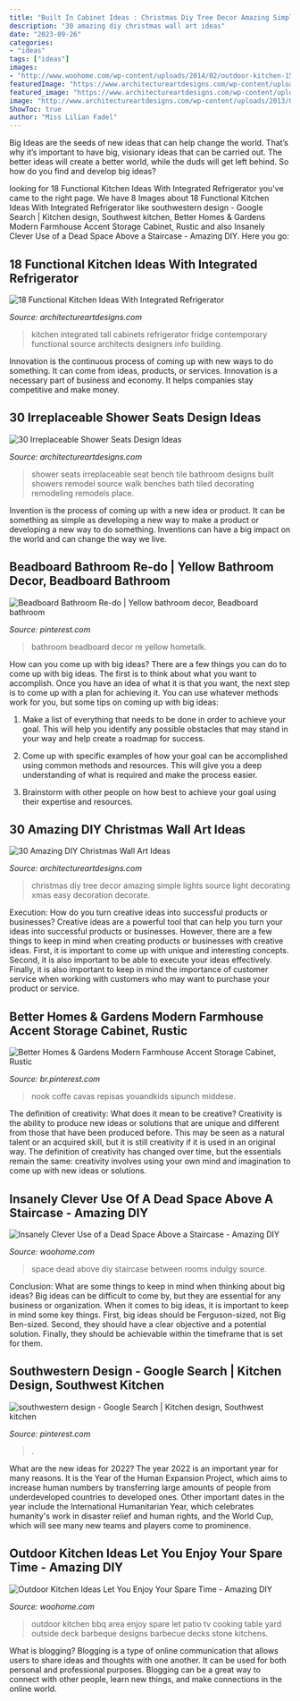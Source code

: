 ```yaml
---
title: "Built In Cabinet Ideas : Christmas Diy Tree Decor Amazing Simple Lights Source Light Decorating Xmas Easy Decoration Decorate"
description: "30 amazing diy christmas wall art ideas"
date: "2023-09-26"
categories:
- "ideas"
tags: ["ideas"]
images:
- "http://www.woohome.com/wp-content/uploads/2014/02/outdoor-kitchen-15.jpg"
featuredImage: "https://www.architectureartdesigns.com/wp-content/uploads/2016/09/2-28.jpg"
featured_image: "https://www.architectureartdesigns.com/wp-content/uploads/2016/09/2-28.jpg"
image: "http://www.architectureartdesigns.com/wp-content/uploads/2013/07/nwinteriordesigner._com.jpg"
ShowToc: true
author: "Miss Lilian Fadel"
---
```



Big Ideas are the seeds of new ideas that can help change the world. That’s why it’s important to have big, visionary ideas that can be carried out. The better ideas will create a better world, while the duds will get left behind. So how do you find and develop big ideas?

	

		
looking for 18 Functional Kitchen Ideas With Integrated Refrigerator you've came to the right page. We have 8 Images about 18 Functional Kitchen Ideas With Integrated Refrigerator like southwestern design - Google Search | Kitchen design, Southwest kitchen, Better Homes &amp; Gardens Modern Farmhouse Accent Storage Cabinet, Rustic and also Insanely Clever Use of a Dead Space Above a Staircase - Amazing DIY. Here you go:
		
    
## 18 Functional Kitchen Ideas With Integrated Refrigerator

<img loading=lazy src="https://www.architectureartdesigns.com/wp-content/uploads/2016/09/2-28.jpg" onerror="this.onerror=null;this.src='https://tse3.mm.bing.net/th?id=OIP.Pkkft0hbX5PsRJKO5dELrwHaF7&amp;pid=15.1';" alt="18 Functional Kitchen Ideas With Integrated Refrigerator">

_Source: architectureartdesigns.com_

>kitchen integrated tall cabinets refrigerator fridge contemporary functional source architects designers info building. 

	

Innovation is the continuous process of coming up with new ways to do something. It can come from ideas, products, or services. Innovation is a necessary part of business and economy. It helps companies stay competitive and make money.

    
## 30 Irreplaceable Shower Seats Design Ideas

<img loading=lazy src="http://www.architectureartdesigns.com/wp-content/uploads/2013/07/nwinteriordesigner._com.jpg" onerror="this.onerror=null;this.src='https://tse4.mm.bing.net/th?id=OIP.jvi3z-Vf4JjzdB__-75c9gAAAA&amp;pid=15.1';" alt="30 Irreplaceable Shower Seats Design Ideas">

_Source: architectureartdesigns.com_

>shower seats irreplaceable seat bench tile bathroom designs built showers remodel source walk benches bath tiled decorating remodeling remodels place. 

	

Invention is the process of coming up with a new idea or product. It can be something as simple as developing a new way to make a product or developing a new way to do something. Inventions can have a big impact on the world and can change the way we live.

    
## Beadboard Bathroom Re-do | Yellow Bathroom Decor, Beadboard Bathroom

<img loading=lazy src="https://i.pinimg.com/736x/b8/e8/c9/b8e8c941647733ff24b0ccf497386323--bathroom-wall-bathroom-ideas.jpg" onerror="this.onerror=null;this.src='https://tse4.mm.bing.net/th?id=OIP.hJdeTRlzJceL_2Siwe_FvwHaJ3&amp;pid=15.1';" alt="Beadboard Bathroom Re-do | Yellow bathroom decor, Beadboard bathroom">

_Source: pinterest.com_

>bathroom beadboard decor re yellow hometalk. 

	

How can you come up with big ideas?
There are a few things you can do to come up with big ideas. The first is to think about what you want to accomplish. Once you have an idea of what it is that you want, the next step is to come up with a plan for achieving it. You can use whatever methods work for you, but some tips on coming up with big ideas:
1. Make a list of everything that needs to be done in order to achieve your goal. This will help you identify any possible obstacles that may stand in your way and help create a roadmap for success.

2. Come up with specific examples of how your goal can be accomplished using common methods and resources. This will give you a deep understanding of what is required and make the process easier.

3. Brainstorm with other people on how best to achieve your goal using their expertise and resources.

    
## 30 Amazing DIY Christmas Wall Art Ideas

<img loading=lazy src="http://www.architectureartdesigns.com/wp-content/uploads/2013/12/279.jpg" onerror="this.onerror=null;this.src='https://tse2.mm.bing.net/th?id=OIP.pxCklbhJccB7Cpjmo_G9SwAAAA&amp;pid=15.1';" alt="30 Amazing DIY Christmas Wall Art Ideas">

_Source: architectureartdesigns.com_

>christmas diy tree decor amazing simple lights source light decorating xmas easy decoration decorate. 

	

Execution: How do you turn creative ideas into successful products or businesses?
Creative ideas are a powerful tool that can help you turn your ideas into successful products or businesses. However, there are a few things to keep in mind when creating products or businesses with creative ideas. First, it is important to come up with unique and interesting concepts. Second, it is also important to be able to execute your ideas effectively. Finally, it is also important to keep in mind the importance of customer service when working with customers who may want to purchase your product or service.

    
## Better Homes &amp; Gardens Modern Farmhouse Accent Storage Cabinet, Rustic

<img loading=lazy src="https://i.pinimg.com/736x/15/11/2d/15112dcd0948fc7259e228049de5592d.jpg" onerror="this.onerror=null;this.src='https://tse2.mm.bing.net/th?id=OIP.0TvOhCzcQxoXS9JPUOUIhgHaLH&amp;pid=15.1';" alt="Better Homes &amp; Gardens Modern Farmhouse Accent Storage Cabinet, Rustic">

_Source: br.pinterest.com_

>nook coffe cavas repisas youandkids sipunch middese. 

	

The definition of creativity: What does it mean to be creative?
Creativity is the ability to produce new ideas or solutions that are unique and different from those that have been produced before. This may be seen as a natural talent or an acquired skill, but it is still creativity if it is used in an original way. The definition of creativity has changed over time, but the essentials remain the same: creativity involves using your own mind and imagination to come up with new ideas or solutions.

    
## Insanely Clever Use Of A Dead Space Above A Staircase - Amazing DIY

<img loading=lazy src="https://www.woohome.com/wp-content/uploads/2016/01/make-use-of-dead-space-5.jpg" onerror="this.onerror=null;this.src='https://tse2.mm.bing.net/th?id=OIP.Ps-lhhuBTjhdcuV72T0kTwHaJ4&amp;pid=15.1';" alt="Insanely Clever Use of a Dead Space Above a Staircase - Amazing DIY">

_Source: woohome.com_

>space dead above diy staircase between rooms indulgy source. 

	

Conclusion: What are some things to keep in mind when thinking about big ideas?
Big ideas can be difficult to come by, but they are essential for any business or organization. When it comes to big ideas, it is important to keep in mind some key things. First, big ideas should be Ferguson-sized, not Big Ben-sized. Second, they should have a clear objective and a potential solution. Finally, they should be achievable within the timeframe that is set for them.

    
## Southwestern Design - Google Search | Kitchen Design, Southwest Kitchen

<img loading=lazy src="https://i.pinimg.com/736x/a2/24/07/a22407b84bfc6d7c2d71ee2fdcfb0626.jpg" onerror="this.onerror=null;this.src='https://tse4.mm.bing.net/th?id=OIP.IP6jIrleILyBi7amHUar5wHaKM&amp;pid=15.1';" alt="southwestern design - Google Search | Kitchen design, Southwest kitchen">

_Source: pinterest.com_

>. 

	

What are the new ideas for 2022?
The year 2022 is an important year for many reasons. It is the Year of the Human Expansion Project, which aims to increase human numbers by transferring large amounts of people from underdeveloped countries to developed ones. Other important dates in the year include the International Humanitarian Year, which celebrates humanity's work in disaster relief and human rights, and the World Cup, which will see many new teams and players come to prominence.

    
## Outdoor Kitchen Ideas Let You Enjoy Your Spare Time - Amazing DIY

<img loading=lazy src="http://www.woohome.com/wp-content/uploads/2014/02/outdoor-kitchen-15.jpg" onerror="this.onerror=null;this.src='https://tse2.mm.bing.net/th?id=OIP.aBX0IHzMpmdlZpbli8pgXgHaJ4&amp;pid=15.1';" alt="Outdoor Kitchen Ideas Let You Enjoy Your Spare Time - Amazing DIY">

_Source: woohome.com_

>outdoor kitchen bbq area enjoy spare let patio tv cooking table yard outside deck barbeque designs barbecue decks stone kitchens. 

	

What is blogging?
Blogging is a type of online communication that allows users to share ideas and thoughts with one another. It can be used for both personal and professional purposes. Blogging can be a great way to connect with other people, learn new things, and make connections in the online world.

